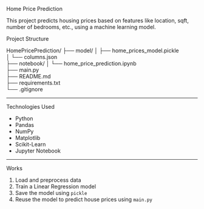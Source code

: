 Home Price Prediction

This project predicts housing prices based on features like location, sqft, number of bedrooms, etc., using a machine learning model.

Project Structure

HomePricePrediction/
├── model/
│   ├── home_prices_model.pickle  
│   └── columns.json              
├── notebook/
│   └── home_price_prediction.ipynb   
├── main.py                      
├── README.md                     
├── requirements.txt              
└── .gitignore


---
Technologies Used
- Python 
- Pandas
- NumPy
- Matplotlib
- Scikit-Learn
- Jupyter Notebook

---
 Works

1. Load and preprocess data  
2. Train a Linear Regression model  
3. Save the model using `pickle`  
4. Reuse the model to predict house prices using `main.py`


